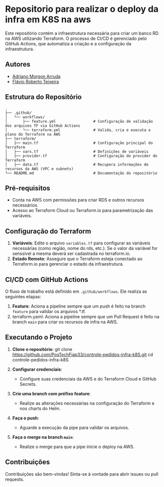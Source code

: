 # Repositorio para realizar o deploy da infra em K8S na aws

Este repositório contém a infraestrutura necessária para criar um banco RD na AWS utilizando Terraform. O processo de CI/CD é gerenciado pelo GitHub Actions, que automatiza a criação e a configuração da infraestrutura.

## Autores

- [Adriano Morgon Arruda](https://github.com/adrianomorgon)
- [Flávio Roberto Teixeira](https://github.com/FlavioRoberto)

## Estrutura do Repositório

```
.
├── .github/
│   └── workflows/
│       ├── feature.yml                 # Configuração de validação dos arquivos TF via GitHub Actions
│       └── terraform.yml               # Valida, cria e executa o plano do Terraform na AWS
├── terraform/
│   ├── main.tf                         # Configuração principal do Terraform
│   ├── vars.tf                         # Definições de variáveis
│   ├── provider.tf                     # Configuração do provider do Terraform
│   ├── data.tf                         # Recupera informações de recursos da AWS (VPC e subnets)
└── README.md                           # Documentação do repositório
```


## Pré-requisitos

- Conta na AWS com permissões para criar RDS e outros recursos necessários.
- Acesso ao Terraform Cloud ou Terraform.io para parametrização das variáveis.

## Configuração do Terraform

1. **Variáveis**: Edite o arquivo `variables.tf` para configurar as variáveis necessárias (como região, nome do rds, etc.). Se o valor da variável for senssível a mesma deverá ser cadastrada no terraform.io.
2. **Estado Remoto**: Assegure que o Terraform esteja conectado ao Terraform.io para gerenciar o estado da infraestrutura.

## CI/CD com GitHub Actions

O fluxo de trabalho está definido em `.github/workflows`. Ele realiza as seguintes etapas:

1. **Feature**: Aciona a pipeline sempre que um push é feito na branch `feature` para validar os arquivos *.tf.
2. terraform.yaml: Aciona a pipeline sempre que um Pull Request é feito na branch `main` para criar os recursos de infra na AWS.

## Executando o Projeto

1. **Clone o repositório**:
   git clone https://github.com/PosTechFiap33/controle-pedidos-infra-k8S.git
   cd controle-pedidos-infra-k8S

2. **Configurar credenciais**:
   - Configure suas credenciais da AWS e do Terraform Cloud e GitHub Secrets.

3. **Crie uma branch com préfixo feature**:
   - Realize as alterações necessárias na configuração do Terraform e nos charts do Helm.

4. **Faça o push**:
   - Aguarde a execução da pipe para validar os arquivos.

6. **Faça o merge na branch `main`**:
   - Realize o merge para que a pipe inicie o deploy na AWS.

## Contribuições

Contribuições são bem-vindas! Sinta-se à vontade para abrir issues ou pull requests.

